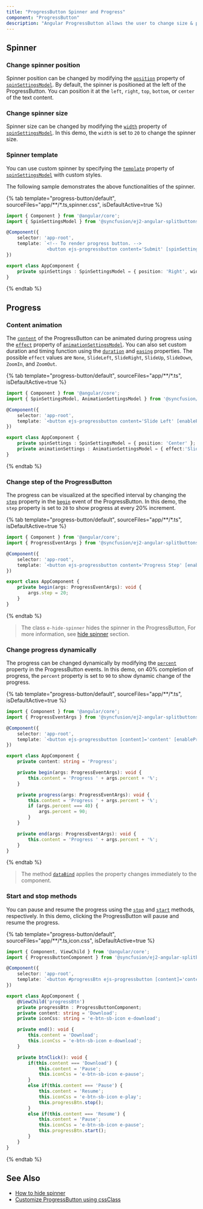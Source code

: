 ```yaml
---
title: "ProgressButton Spinner and Progress"
component: "ProgressButton"
description: "Angular ProgressButton allows the user to change size & position of the spinner, customize spinner using template and to change the progress."
---
```


<!-- markdownlint-disable MD002 MD022 -->
## Spinner

### Change spinner position

Spinner position can be changed by modifying the [`position`](../api/progress-button/spinSettingsModel#position) property of [`spinSettingsModel`](../api/progress-button/spinSettingsModel). By default, the spinner is positioned at the left of the ProgressButton. You can position it at the `left`, `right`, `top`, `bottom`, or `center` of the text content.

### Change spinner size

Spinner size can be changed by modifying the [`width`](../api/progress-button/spinSettingsModel#width) property of [`spinSettingsModel`](../api/progress-button/spinSettingsModel). In this demo, the `width` is set to `20` to change the spinner size.

### Spinner template

You can use custom spinner by specifying the [`template`](../api/progress-button/spinSettingsModel#template) property of [`spinSettingsModel`](../api/progress-button/spinSettingsModel) with custom styles.

The following sample demonstrates the above functionalities of the spinner.

{% tab template="progress-button/default", sourceFiles="app/**/*.ts,spinner.css", isDefaultActive=true %}

```typescript
import { Component } from '@angular/core';
import { SpinSettingsModel } from '@syncfusion/ej2-angular-splitbuttons';

@Component({
    selector: 'app-root',
    template: `<!-- To render progress button. -->
               <button ejs-progressbutton content='Submit' [spinSettings]='spinSettings'></button>`
})

export class AppComponent {
    private spinSettings : SpinSettingsModel = { position: 'Right', width: 20, template: '<div class="template"></div>'  };
}
```

{% endtab %}

## Progress

### Content animation

The [`content`](../api/progress-button#content) of the ProgressButton can be animated during progress using the [`effect`](../api/progress-button/animationSettingsModel#effect) property of [`animationSettingsModel`](../api/progress-button/animationSettingsModel). You can also set custom duration and timing function using the [`duration`](../api/progress-button/animationSettingsModel#duration) and [`easing`](../api/progress-button/animationSettingsModel#easing) properties. The possible `effect` values are `None`, `SlideLeft`, `SlideRight`, `SlideUp`, `SlideDown`, `ZoomIn`, and `ZoomOut`.

{% tab template="progress-button/default", sourceFiles="app/**/*.ts", isDefaultActive=true %}

```typescript
import { Component } from '@angular/core';
import { SpinSettingsModel, AnimationSettingsModel } from '@syncfusion/ej2-angular-splitbuttons';

@Component({
    selector: 'app-root',
    template: `<button ejs-progressbutton content='Slide Left' [enableProgress]='true' [animationSettings]= 'animationSettings' [spinSettings]='spinSettings'></button>`
})

export class AppComponent {
    private spinSettings : SpinSettingsModel = { position: 'Center' };
    private animationSettings : AnimationSettingsModel = { effect:'SlideLeft', duration: 500, easing: 'linear' };
}
```

{% endtab %}

### Change step of the ProgressButton

The progress can be visualized at the specified interval by changing the [`step`](../api/progress-button/progressEventArgs#step) property in the [`begin`](../api/progress-button#begin) event of the ProgressButton. In this demo, the `step` property is set to `20` to show progress at every 20% increment.

{% tab template="progress-button/default", sourceFiles="app/**/*.ts", isDefaultActive=true %}

```typescript
import { Component } from '@angular/core';
import { ProgressEventArgs } from '@syncfusion/ej2-angular-splitbuttons';

@Component({
    selector: 'app-root',
    template: `<button ejs-progressbutton content='Progress Step' [enableProgress]='true' (begin)='begin($event)' cssClass='e-hide-spinner'></button>`
})

export class AppComponent {
    private begin(args: ProgressEventArgs): void {
        args.step = 20;
    }
}
```

{% endtab %}

> The class `e-hide-spinner` hides the spinner in the ProgressButton, For more information, see [hide spinner](./how-to/hide-spinner) section.

### Change progress dynamically

The progress can be changed dynamically by modifying the [`percent`](../api/progress-button/progressEventArgs#percent) property in the ProgressButton events. In this demo, on 40% completion of progress, the `percent` property is set to `90` to show dynamic change of the progress.

{% tab template="progress-button/default", sourceFiles="app/**/*.ts", isDefaultActive=true %}

```typescript
import { Component } from '@angular/core';
import { ProgressEventArgs } from '@syncfusion/ej2-angular-splitbuttons';

@Component({
    selector: 'app-root',
    template: `<button ejs-progressbutton [content]='content' [enableProgress]='true' [duration]='15000' (begin)='begin($event)' (progress)='progress($event)' (end)='end($event)' cssClass='e-hide-spinner'></button>`
})

export class AppComponent {
    private content: string = 'Progress';

    private begin(args: ProgressEventArgs): void {
        this.content = 'Progress ' + args.percent + '%';
    }

    private progress(args: ProgressEventArgs): void {
        this.content = 'Progress ' + args.percent + '%';
        if (args.percent === 40) {
            args.percent = 90;
        }
    }

    private end(args: ProgressEventArgs): void {
        this.content = 'Progress ' + args.percent + '%';
    }
}
```

{% endtab %}

> The method [`dataBind`](../api/progress-button#databind) applies the property changes immediately to the component.

### Start and stop methods

You can pause and resume the progress using the [`stop`](../api/progress-button#start) and [`start`](../api/progress-button#stop) methods, respectively. In this demo, clicking the ProgressButton will pause and resume the progress.

{% tab template="progress-button/default", sourceFiles="app/**/*.ts,icon.css", isDefaultActive=true %}

```typescript
import { Component, ViewChild } from '@angular/core';
import { ProgressButtonComponent } from '@syncfusion/ej2-angular-splitbuttons';

@Component({
    selector: 'app-root',
    template: `<button #progressBtn ejs-progressbutton [content]='content' [enableProgress]='true' [duration]='4000' (end)='end()' [iconCss]='iconCss' cssClass='e-hide-spinner' (click)="btnClick()"></button>`
})

export class AppComponent {
    @ViewChild('progressBtn')
    private progressBtn : ProgressButtonComponent;
    private content: string = 'Download';
    private iconCss: string = 'e-btn-sb-icon e-download';

    private end(): void {
        this.content = 'Download';
        this.iconCss = 'e-btn-sb-icon e-download';
    }

    private btnClick(): void {
        if(this.content === 'Download') {
            this.content = 'Pause';
            this.iconCss = 'e-btn-sb-icon e-pause';
        }
        else if(this.content === 'Pause') {
            this.content = 'Resume';
            this.iconCss = 'e-btn-sb-icon e-play';
            this.progressBtn.stop();
        }
        else if(this.content === 'Resume') {
            this.content = 'Pause';
            this.iconCss = 'e-btn-sb-icon e-pause';
            this.progressBtn.start();
        }
    }
}
```

{% endtab %}

## See Also

* [How to hide spinner](./how-to/hide-spinner)
* [Customize ProgressButton using cssClass](how-to/customize-progress-using-cssclass)